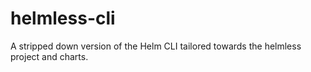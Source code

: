 # helmless-cli
A stripped down version of the Helm CLI tailored towards the helmless project and charts.
